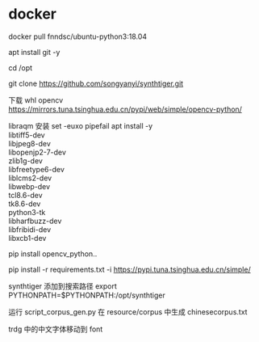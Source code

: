 # docker
docker pull fnndsc/ubuntu-python3:18.04

apt install git -y

cd /opt

git clone https://github.com/songyanyi/synthtiger.git

下载 whl opencv
https://mirrors.tuna.tsinghua.edu.cn/pypi/web/simple/opencv-python/

libraqm 安装
set -euxo pipefail
apt install -y \
    libtiff5-dev \
    libjpeg8-dev \
    libopenjp2-7-dev \
    zlib1g-dev \
    libfreetype6-dev \
    liblcms2-dev \
    libwebp-dev \
    tcl8.6-dev \
    tk8.6-dev \
    python3-tk \
    libharfbuzz-dev \
    libfribidi-dev \
    libxcb1-dev

pip install opencv_python..


pip install -r requirements.txt -i https://pypi.tuna.tsinghua.edu.cn/simple/



synthtiger 添加到搜索路径
export PYTHONPATH=$PYTHONPATH:/opt/synthtiger


运行 script_corpus_gen.py 在 resource/corpus 中生成 chinesecorpus.txt

trdg 中的中文字体移动到 font 





